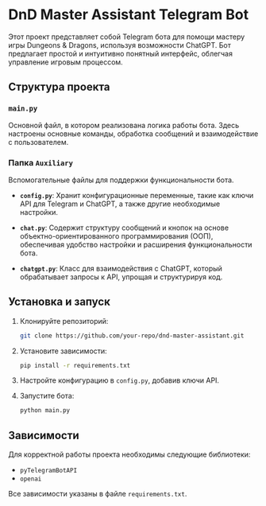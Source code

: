 # DnD Master Assistant Telegram Bot

Этот проект представляет собой Telegram бота для помощи мастеру игры Dungeons & Dragons, используя возможности ChatGPT. Бот предлагает простой и интуитивно понятный интерфейс, облегчая управление игровым процессом.

## Структура проекта

### `main.py`

Основной файл, в котором реализована логика работы бота. Здесь настроены основные команды, обработка сообщений и взаимодействие с пользователем.

### Папка `Auxiliary`

Вспомогательные файлы для поддержки функциональности бота.

- **`config.py`**: Хранит конфигурационные переменные, такие как ключи API для Telegram и ChatGPT, а также другие необходимые настройки.
  
- **`chat.py`**: Содержит структуру сообщений и кнопок на основе объектно-ориентированного программирования (ООП), обеспечивая удобство настройки и расширения функциональности бота.
  
- **`chatgpt.py`**: Класс для взаимодействия с ChatGPT, который обрабатывает запросы к API, упрощая и структурируя код.

## Установка и запуск

1. Клонируйте репозиторий:
   
    ```bash
    git clone https://github.com/your-repo/dnd-master-assistant.git
    ```
   
2. Установите зависимости:
   
    ```bash
    pip install -r requirements.txt
    ```

3. Настройте конфигурацию в `config.py`, добавив ключи API.

4. Запустите бота:
   
    ```bash
    python main.py
    ```

## Зависимости

Для корректной работы проекта необходимы следующие библиотеки:

- `pyTelegramBotAPI`
- `openai`

Все зависимости указаны в файле `requirements.txt`.
